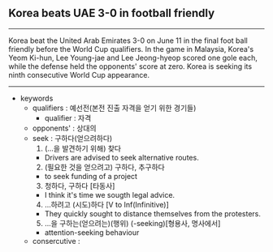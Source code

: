 ## Korea beats UAE 3-0 in football friendly

---

Korea beat the United Arab Emirates 3-0 on June 11 in the final foot ball friendly before the World Cup qualifiers.
In the game in Malaysia, Korea's Yeom Ki-hun, Lee Young-jae and Lee Jeong-hyeop scored one gole each, while the defense held the opponents' score at zero. Korea is seeking its ninth consecutive
World Cup appearance.

---

- keywords
  - qualifiers : 예선전(본전 진출 자격을 얻기 위한 경기들)
    - qualifier : 자격
  - opponents' : 상대의
  - seek : 구하다(얻으려하다)
    1. (...을 발견하기 위해) 찾다
    - Drivers are advised to seek alternative routes.
    2. (필요한 것을 얻으려고) 구하다, 추구하다
    - to seek funding of a project
    3. 청하다, 구하다 \[타동사\]
    - I think it's time we sougth legal advice.
    4. ...하려고 (시도)하다 \[V to Inf(Infinitive)\]
    - They quickly sought to distance themselves from the protesters.
    5. ...을 구하는(얻으려는)(행위) (-seeking)\[형용사, 명사에서\]
    - attention-seeking behaviour
  - consercutive :
